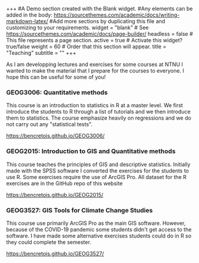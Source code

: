 +++
#A Demo section created with the Blank widget.
#Any elements can be added in the body: https://sourcethemes.com/academic/docs/writing-markdown-latex/
#Add more sections by duplicating this file and customizing to your requirements.
widget = "blank" # See https://sourcethemes.com/academic/docs/page-builder/ 
headless = false # This file represents a page section. 
active = true # Activate this widget? true/false 
weight = 60 # Order that this section will appear.
title = "Teaching" 
subtitle = ""
+++

As I am developping lectures and exercises for some courses at NTNU I wanted to make the material that I prepare for the courses to everyone. I hope this can be useful for some of you!

### GEOG3006: Quantitative methods

This course is an introduction to statistics in R at a master level. We first introduce the students to R through a list of tutorials and we then introduce them to statistics. The course emphasize heavily on regressions and we do not carry out any "statistical tests".

https://bencretois.github.io/GEOG3006/

### GEOG2015: Introduction to GIS and Quantitative methods

This course teaches the principles of GIS and descriptive statistics. Initially made with the SPSS software I converted the exercises for the students to use R. Some exercises require the use of ArcGIS Pro. All dataset for the R exercises are in the GitHub repo of this website

https://bencretois.github.io/GEOG2015/

### GEOG3527: GIS Tools for Climate Change Studies

This course use primarily ArcGIS Pro as the main GIS software. However, because of the COVID-19 pandemic some students didn't get access to the software. I have made some alternative exercises students could do in R so they could complete the semester.

https://bencretois.github.io/GEOG3527/


